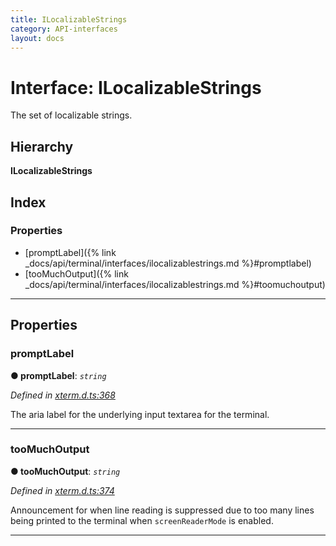 ```yaml
---
title: ILocalizableStrings
category: API-interfaces
layout: docs
---
```



# Interface: ILocalizableStrings

The set of localizable strings.

## Hierarchy

**ILocalizableStrings**

## Index

### Properties

* [promptLabel]({% link _docs/api/terminal/interfaces/ilocalizablestrings.md %}#promptlabel)
* [tooMuchOutput]({% link _docs/api/terminal/interfaces/ilocalizablestrings.md %}#toomuchoutput)

---

## Properties

<a id="promptlabel"></a>

###  promptLabel

**● promptLabel**: *`string`*

*Defined in [xterm.d.ts:368](https://github.com/xtermjs/xterm.js/blob/4.3.0/typings/xterm.d.ts#L368)*

The aria label for the underlying input textarea for the terminal.

___
<a id="toomuchoutput"></a>

###  tooMuchOutput

**● tooMuchOutput**: *`string`*

*Defined in [xterm.d.ts:374](https://github.com/xtermjs/xterm.js/blob/4.3.0/typings/xterm.d.ts#L374)*

Announcement for when line reading is suppressed due to too many lines being printed to the terminal when `screenReaderMode` is enabled.

___

